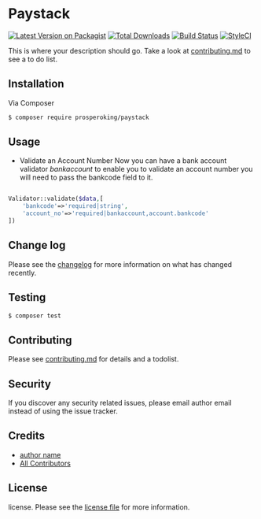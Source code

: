 # Paystack

[![Latest Version on Packagist][ico-version]][link-packagist]
[![Total Downloads][ico-downloads]][link-downloads]
[![Build Status][ico-travis]][link-travis]
[![StyleCI][ico-styleci]][link-styleci]

This is where your description should go. Take a look at [contributing.md](contributing.md) to see a to do list.

## Installation

Via Composer

``` bash
$ composer require prosperoking/paystack
```

## Usage

- Validate an Account Number
 Now you can have a bank account validator *bankaccount* to enable you to validate an account number you will need to pass the bankcode field to it.
```php

Validator::validate($data,[
    'bankcode'=>'required|string',
    'account_no'=>'required|bankaccount,account.bankcode'
])
```


## Change log

Please see the [changelog](changelog.md) for more information on what has changed recently.

## Testing

``` bash
$ composer test
```

## Contributing

Please see [contributing.md](contributing.md) for details and a todolist.

## Security

If you discover any security related issues, please email author email instead of using the issue tracker.

## Credits

- [author name][link-author]
- [All Contributors][link-contributors]

## License

license. Please see the [license file](license.md) for more information.

[ico-version]: https://img.shields.io/packagist/v/prosperoking/paystack.svg?style=flat-square
[ico-downloads]: https://img.shields.io/packagist/dt/prosperoking/paystack.svg?style=flat-square
[ico-travis]: https://img.shields.io/travis/prosperoking/paystack/master.svg?style=flat-square
[ico-styleci]: https://styleci.io/repos/12345678/shield

[link-packagist]: https://packagist.org/packages/prosperoking/paystack
[link-downloads]: https://packagist.org/packages/prosperoking/paystack
[link-travis]: https://travis-ci.org/prosperoking/paystack
[link-styleci]: https://styleci.io/repos/12345678
[link-author]: https://github.com/prosperoking
[link-contributors]: ../../contributors
